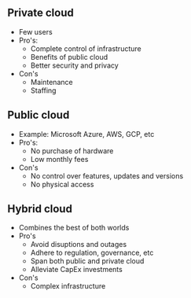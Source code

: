 ## Private cloud
* Few users
* Pro's:
	* Complete control of infrastructure
	* Benefits of public cloud
	* Better security and privacy
* Con's
	* Maintenance
	* Staffing

## Public cloud
* Example: Microsoft Azure, AWS, GCP, etc
* Pro's:
	* No purchase of hardware
	* Low monthly fees
* Con's
	* No control over features, updates and versions
	* No physical access

## Hybrid cloud
* Combines the best of both worlds
* Pro's
	* Avoid disuptions and outages
	* Adhere to regulation, governance, etc
	* Span both public and private cloud
	* Alleviate CapEx investments
* Con's
	* Complex infrastructure